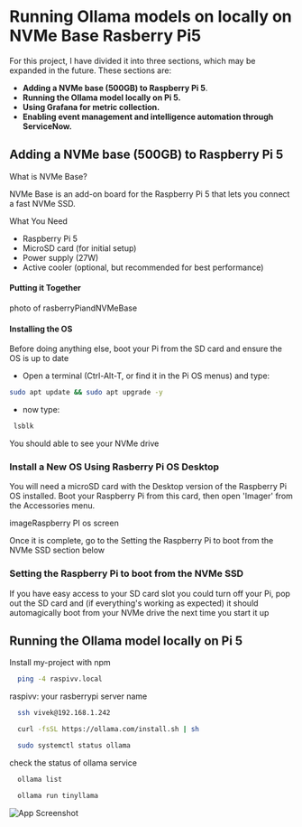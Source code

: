 
# Running Ollama models on locally on NVMe Base Rasberry Pi5

For this project, I have divided it into three sections, which may be expanded in the future. These sections are:

- **Adding a NVMe base (500GB) to Raspberry Pi 5**.
- **Running the Ollama model locally on Pi 5.**
- **Using Grafana for metric collection.**
- **Enabling event management and intelligence automation through ServiceNow.**



## Adding a NVMe base (500GB) to Raspberry Pi 5

What is NVMe Base?

NVMe Base is an add-on board for the Raspberry Pi 5 that lets you connect a fast NVMe SSD. 

What You Need

- Raspberry Pi 5
- MicroSD card (for initial setup)
- Power supply (27W)
- Active cooler (optional, but recommended for best performance)

#### Putting it Together

photo of rasberryPiandNVMeBase

#### Installing the OS

Before doing anything else, boot your Pi from the SD card and ensure the OS is up to date

- Open a terminal (Ctrl-Alt-T, or find it in the Pi OS menus) and type:
```bash
sudo apt update && sudo apt upgrade -y
```
- now type:
```bash
 lsblk
```
You should able to see your NVMe drive


### Install a New OS Using Rasberry Pi OS Desktop
You will need a microSD card with the Desktop version of the Raspberry Pi OS installed. Boot your Raspberry Pi from this card, then open 'Imager' from the Accessories menu.

imageRaspberry PI os screen

Once it is complete, go to the Setting the Raspberry Pi to boot from the NVMe SSD section below

### Setting the Raspberry Pi to boot from the NVMe SSD
If you have easy access to your SD card slot you could turn off your Pi, pop out the SD card and (if everything's working as expected) it should automagically boot from your NVMe drive the next time you start it up


## Running the Ollama model locally on Pi 5

Install my-project with npm

```bash
  ping -4 raspivv.local
```
raspivv: your rasberrypi server name



```bash
  ssh vivek@192.168.1.242
```


```bash
  curl -fsSL https://ollama.com/install.sh | sh
```


```bash
  sudo systemctl status ollama
```
   check the status of ollama service 


```bash
  ollama list
```


```bash
  ollama run tinyllama
```
![App Screenshot]([https://via.placeholder.com/468x300?text=App+Screenshot+Here](https://github.com/vivekverma18/pi5Ollama/blob/main/ollamaPISN1%20-%20Made%20with%20Clipchamp.mp4))

